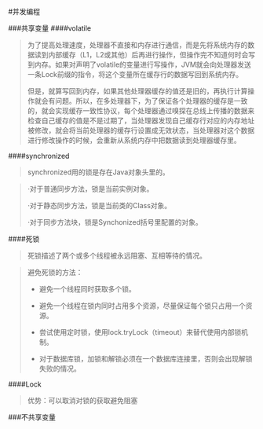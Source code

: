 #并发编程

###共享变量
####volatile
> 为了提高处理速度，处理器不直接和内存进行通信，而是先将系统内存的数据读到内部缓存（L1，L2或其他）后再进行操作，但操作完不知道何时会写到内存。如果对声明了volatile的变量进行写操作，JVM就会向处理器发送一条Lock前缀的指令，将这个变量所在缓存行的数据写回到系统内存。
> 
> 但是，就算写回到内存，如果其他处理器缓存的值还是旧的，再执行计算操作就会有问题。所以，在多处理器下，为了保证各个处理器的缓存是一致的，就会实现缓存一致性协议，每个处理器通过嗅探在总线上传播的数据来检查自己缓存的值是不是过期了，当处理器发现自己缓存行对应的内存地址被修改，就会将当前处理器的缓存行设置成无效状态，当处理器对这个数据进行修改操作的时候，会重新从系统内存中把数据读到处理器缓存里。

####synchronized
>synchronized用的锁是存在Java对象头里的。

> ·对于普通同步方法，锁是当前实例对象。 
> 
> ·对于静态同步方法，锁是当前类的Class对象。 
> 
> ·对于同步方法块，锁是Synchonized括号里配置的对象。

####死锁
> 死锁描述了两个或多个线程被永远阻塞、互相等待的情况。

>避免死锁的方法：
> - 避免一个线程同时获取多个锁。
>
> - 避免一个线程在锁内同时占用多个资源，尽量保证每个锁只占用一个资源。 
> 
> - 尝试使用定时锁，使用lock.tryLock（timeout）来替代使用内部锁机制。
>
> - 对于数据库锁，加锁和解锁必须在一个数据库连接里，否则会出现解锁失败的情况。

####Lock
> 优势：可以取消对锁的获取避免阻塞

###不共享变量